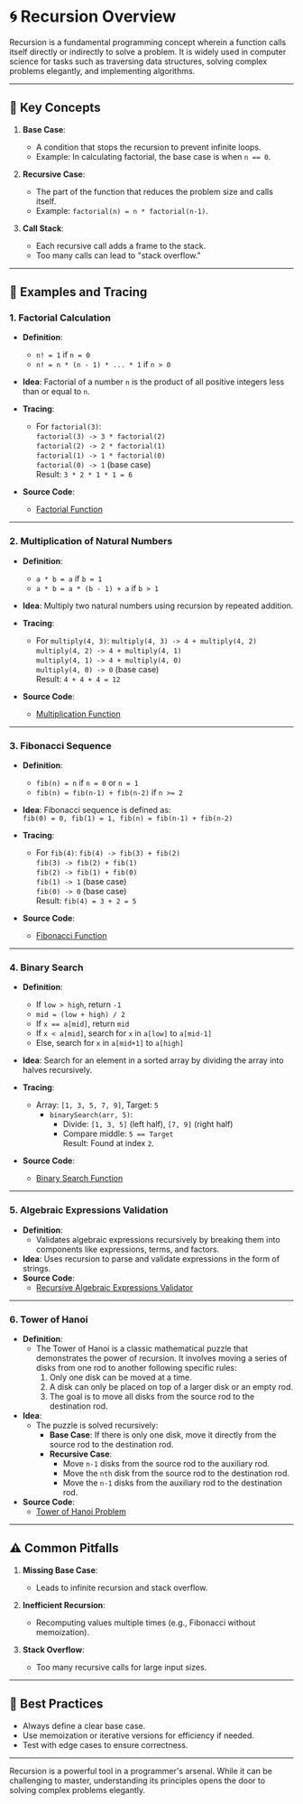 # 🌀 Recursion Overview

Recursion is a fundamental programming concept wherein a function calls itself directly or indirectly to solve a problem. It is widely used in computer science for tasks such as traversing data structures, solving complex problems elegantly, and implementing algorithms.

---

## 📘 Key Concepts

1. **Base Case**:

   - A condition that stops the recursion to prevent infinite loops.
   - Example: In calculating factorial, the base case is when `n == 0`.

2. **Recursive Case**:

   - The part of the function that reduces the problem size and calls itself.
   - Example: `factorial(n) = n * factorial(n-1)`.

3. **Call Stack**:
   - Each recursive call adds a frame to the stack.
   - Too many calls can lead to "stack overflow."

---

## 📂 Examples and Tracing

### 1. **Factorial Calculation**

- **Definition**:
  - `n! = 1` if `n = 0`
  - `n! = n * (n - 1) * ... * 1` if `n > 0`
- **Idea**: Factorial of a number `n` is the product of all positive integers less than or equal to `n`.
- **Tracing**:

  - For `factorial(3)`:  
    `factorial(3) -> 3 * factorial(2)`  
    `factorial(2) -> 2 * factorial(1)`  
    `factorial(1) -> 1 * factorial(0)`  
    `factorial(0) -> 1` (base case)  
    Result: `3 * 2 * 1 * 1 = 6`

- **Source Code**:
  - [Factorial Function](https://github.com/0marwalied/Data-Structures-Book/blob/9b164915a156894529662e14d82c129e867807e0/Recursion/recursionExamples.c#L8)

---

### 2. **Multiplication of Natural Numbers**

- **Definition**:
  - `a * b = a` if `b = 1`
  - `a * b = a * (b - 1) + a` if `b > 1`
- **Idea**: Multiply two natural numbers using recursion by repeated addition.
- **Tracing**:

  - For `multiply(4, 3)`:
    `multiply(4, 3) -> 4 + multiply(4, 2)`  
    `multiply(4, 2) -> 4 + multiply(4, 1)`  
    `multiply(4, 1) -> 4 + multiply(4, 0)`  
    `multiply(4, 0) -> 0` (base case)  
    Result: `4 + 4 + 4 = 12`

- **Source Code**:
  - [Multiplication Function](https://github.com/0marwalied/Data-Structures-Book/blob/9b164915a156894529662e14d82c129e867807e0/Recursion/recursionExamples.c#L25)

---

### 3. **Fibonacci Sequence**

- **Definition**:
  - `fib(n) = n` if `n = 0` or `n = 1`
  - `fib(n) = fib(n-1) + fib(n-2)` if `n >= 2`
- **Idea**: Fibonacci sequence is defined as:  
  `fib(0) = 0, fib(1) = 1, fib(n) = fib(n-1) + fib(n-2)`
- **Tracing**:

  - For `fib(4)`:
    `fib(4) -> fib(3) + fib(2)`  
    `fib(3) -> fib(2) + fib(1)`  
    `fib(2) -> fib(1) + fib(0)`  
    `fib(1) -> 1` (base case)  
    `fib(0) -> 0` (base case)  
    Result: `fib(4) = 3 + 2 = 5`

- **Source Code**:
  - [Fibonacci Function](https://github.com/0marwalied/Data-Structures-Book/blob/9b164915a156894529662e14d82c129e867807e0/Recursion/recursionExamples.c#L42)

---

### 4. **Binary Search**

- **Definition**:
  - If `low > high`, return `-1`
  - `mid = (low + high) / 2`
  - If `x == a[mid]`, return `mid`
  - If `x < a[mid]`, search for `x` in `a[low]` to `a[mid-1]`
  - Else, search for `x` in `a[mid+1]` to `a[high]`
- **Idea**: Search for an element in a sorted array by dividing the array into halves recursively.
- **Tracing**:

  - Array: `[1, 3, 5, 7, 9]`, Target: `5`
    - `binarySearch(arr, 5)`:
      - Divide: `[1, 3, 5]` (left half), `[7, 9]` (right half)
      - Compare middle: `5 == Target`  
        Result: Found at index `2`.

- **Source Code**:
  - [Binary Search Function](https://github.com/0marwalied/Data-Structures-Book/blob/9b164915a156894529662e14d82c129e867807e0/Recursion/recursionExamples.c#L67)

---

### 5. **Algebraic Expressions Validation**

- **Definition**:
  - Validates algebraic expressions recursively by breaking them into components like expressions, terms, and factors.
- **Idea**: Uses recursion to parse and validate expressions in the form of strings.
- **Source Code**:
  - [Recursive Algebraic Expressions Validator](https://github.com/0marwalied/Data-Structures-Book/blob/2b9f89e7579ead03597312cddd70c80a858f5c1b/Recursion/algebraic-expressions.md)

---

### 6. **Tower of Hanoi**

- **Definition**:
  - The Tower of Hanoi is a classic mathematical puzzle that demonstrates the power of recursion. It involves moving a series of disks from one rod to another following specific rules:
    1. Only one disk can be moved at a time.
    2. A disk can only be placed on top of a larger disk or an empty rod.
    3. The goal is to move all disks from the source rod to the destination rod.
- **Idea**:
  - The puzzle is solved recursively:
    - **Base Case**: If there is only one disk, move it directly from the source rod to the destination rod.
    - **Recursive Case**:
      - Move `n-1` disks from the source rod to the auxiliary rod.
      - Move the `nth` disk from the source rod to the destination rod.
      - Move the `n-1` disks from the auxiliary rod to the destination rod.
- **Source Code**:
  - [Tower of Hanoi Problem](https://github.com/0marwalied/Data-Structures-Book/blob/main/Recursion/tower-of-hanoi.md)

---

## ⚠️ Common Pitfalls

1. **Missing Base Case**:

   - Leads to infinite recursion and stack overflow.

2. **Inefficient Recursion**:

   - Recomputing values multiple times (e.g., Fibonacci without memoization).

3. **Stack Overflow**:
   - Too many recursive calls for large input sizes.

---

## 🌟 Best Practices

- Always define a clear base case.
- Use memoization or iterative versions for efficiency if needed.
- Test with edge cases to ensure correctness.

---

Recursion is a powerful tool in a programmer's arsenal. While it can be challenging to master, understanding its principles opens the door to solving complex problems elegantly.
